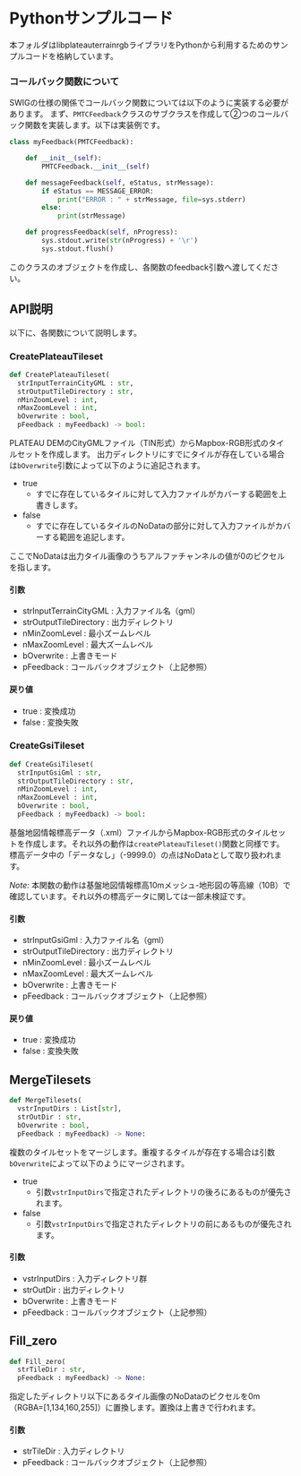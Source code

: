 # Pythonサンプルコード

本フォルダはlibplateauterrainrgbライブラリをPythonから利用するためのサンプルコードを格納しています。

### コールバック関数について

SWIGの仕様の関係でコールバック関数については以下のように実装する必要があります。
まず、`PMTCFeedback`クラスのサブクラスを作成して②つのコールバック関数を実装します。以下は実装例です。

```python
class myFeedback(PMTCFeedback):

	def __init__(self):
		PMTCFeedback.__init__(self)

	def messageFeedback(self, eStatus, strMessage):
		if eStatus == MESSAGE_ERROR:
			print("ERROR : " + strMessage, file=sys.stderr)
		else:
			print(strMessage)

	def progressFeedback(self, nProgress):
		sys.stdout.write(str(nProgress) + '\r')
		sys.stdout.flush()
```
このクラスのオブジェクトを作成し、各関数のfeedback引数へ渡してください。

## API説明

以下に、各関数について説明します。

### CreatePlateauTileset

```python
def CreatePlateauTileset(
  strInputTerrainCityGML : str, 
  strOutputTileDirectory : str, 
  nMinZoomLevel : int, 
  nMaxZoomLevel : int, 
  bOverwrite : bool, 
  pFeedback : myFeedback) -> bool:
```

PLATEAU DEMのCityGMLファイル（TIN形式）からMapbox-RGB形式のタイルセットを作成します。
出力ディレクトリにすでにタイルが存在している場合は`bOverwrite`引数によって以下のように追記されます。
- true
  - すでに存在しているタイルに対して入力ファイルがカバーする範囲を上書きします。
- false
  - すでに存在しているタイルのNoDataの部分に対して入力ファイルがカバーする範囲を追記します。

ここでNoDataは出力タイル画像のうちアルファチャンネルの値が0のピクセルを指します。

#### 引数
- strInputTerrainCityGML : 入力ファイル名（gml）
- strOutputTileDirectory : 出力ディレクトリ
- nMinZoomLevel : 最小ズームレベル
- nMaxZoomLevel : 最大ズームレベル
- bOverwrite : 上書きモード
- pFeedback : コールバックオブジェクト（上記参照）
#### 戻り値
- true : 変換成功
- false : 変換失敗

### CreateGsiTileset
```python
def CreateGsiTileset(
  strInputGsiGml : str, 
  strOutputTileDirectory : str, 
  nMinZoomLevel : int, 
  nMaxZoomLevel : int, 
  bOverwrite : bool, 
  pFeedback : myFeedback) -> bool:
```
基盤地図情報標高データ（.xml）ファイルからMapbox-RGB形式のタイルセットを作成します。それ以外の動作は`createPlateauTileset()`関数と同様です。
標高データ中の「データなし」（-9999.0）の点はNoDataとして取り扱われます。

_Note:_
本関数の動作は基盤地図情報標高10mメッシュ-地形図の等高線（10B）で確認しています。それ以外の標高データに関しては一部未検証です。

#### 引数
- strInputGsiGml : 入力ファイル名（gml）
- strOutputTileDirectory : 出力ディレクトリ
- nMinZoomLevel : 最小ズームレベル
- nMaxZoomLevel : 最大ズームレベル
- bOverwrite : 上書きモード
- pFeedback : コールバックオブジェクト（上記参照）
#### 戻り値
- true : 変換成功
- false : 変換失敗

## MergeTilesets
```python
def MergeTilesets(
  vstrInputDirs : List[str], 
  strOutDir : str, 
  bOverwrite : bool, 
  pFeedback : myFeedback) -> None:
```
複数のタイルセットをマージします。重複するタイルが存在する場合は引数`bOverwrite`によって以下のようにマージされます。
- true
  - 引数`vstrInputDirs`で指定されたディレクトリの後ろにあるものが優先されます。
- false
  - 引数`vstrInputDirs`で指定されたディレクトリの前にあるものが優先されます。

#### 引数
- vstrInputDirs : 入力ディレクトリ群
- strOutDir : 出力ディレクトリ
- bOverwrite : 上書きモード
- pFeedback : コールバックオブジェクト（上記参照）

## Fill_zero
```python
def Fill_zero(
  strTileDir : str, 
  pFeedback : myFeedback) -> None:
```
指定したディレクトリ以下にあるタイル画像のNoDataのピクセルを0m（RGBA=[1,134,160,255]）に置換します。置換は上書きで行われます。

#### 引数
- strTileDir : 入力ディレクトリ
- pFeedback : コールバックオブジェクト（上記参照）

